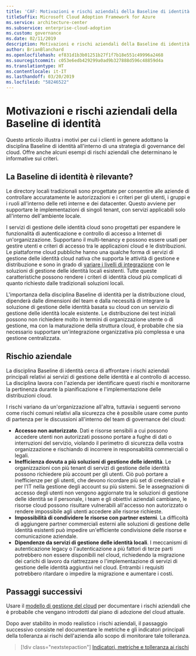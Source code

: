 ```yaml
---
title: 'CAF: Motivazioni e rischi aziendali della Baseline di identità'
titleSuffix: Microsoft Cloud Adoption Framework for Azure
ms.service: architecture-center
ms.subservice: enterprise-cloud-adoption
ms.custom: governance
ms.date: 02/11/2019
description: Motivazioni e rischi aziendali della Baseline di identità
author: BrianBlanchard
ms.openlocfilehash: ef831d1b3b01251b27f1f7b18e551c49996a2468
ms.sourcegitcommit: c053e6edb429299a0ad9b327888d596c48859d4a
ms.translationtype: HT
ms.contentlocale: it-IT
ms.lasthandoff: 03/20/2019
ms.locfileid: "58246522"
---
```

# <a name="identity-baseline-motivations-and-business-risks"></a>Motivazioni e rischi aziendali della Baseline di identità

Questo articolo illustra i motivi per cui i clienti in genere adottano la disciplina Baseline di identità all'interno di una strategia di governance del cloud. Offre anche alcuni esempi di rischi aziendali che determinano le informative sui criteri.

<!-- markdownlint-disable MD026 -->

## <a name="is-identity-baseline-relevant"></a>La Baseline di identità è rilevante?

Le directory locali tradizionali sono progettate per consentire alle aziende di controllare accuratamente le autorizzazioni e i criteri per gli utenti, i gruppi e i ruoli all'interno delle reti interne e dei datacenter. Questo avviene per supportare le implementazioni di singoli tenant, con servizi applicabili solo all'interno dell'ambiente locale.

I servizi di gestione delle identità cloud sono progettati per espandere le funzionalità di autenticazione e controllo di accesso a Internet di un'organizzazione. Supportano il multi-tenancy e possono essere usati per gestire utenti e criteri di accesso tra le applicazioni cloud e le distribuzioni. Le piattaforme cloud pubbliche hanno una qualche forma di servizi di gestione delle identità cloud nativa che supporta le attività di gestione e distribuzione e sono in grado di [variare i livelli di integrazione](../../decision-guides/identity/overview.md) con le soluzioni di gestione delle identità locali esistenti. Tutte queste caratteristiche possono rendere i criteri di identità cloud più complicati di quanto richiesto dalle tradizionali soluzioni locali.

L'importanza della disciplina Baseline di identità per la distribuzione cloud, dipenderà dalle dimensioni del team e dalla necessità di integrare la soluzione di gestione delle identità basata su cloud con un servizio di gestione delle identità locale esistente. Le distribuzione dei test iniziali possono non richiedere molto in termini di organizzazione utente o di gestione, ma con la maturazione della struttura cloud, è probabile che sia necessario supportare un'integrazione organizzativa più complessa e una gestione centralizzata.

## <a name="business-risk"></a>Rischio aziendale

La disciplina Baseline di identità cerca di affrontare i rischi aziendali principali relativi ai servizi di gestione delle identità e al controllo di accesso. La disciplina lavora con l'azienda per identificare questi rischi e monitorarne la pertinenza durante la pianificazione e l'implementazione delle distribuzioni cloud.

I rischi variano da un'organizzazione all'altra, tuttavia i seguenti servono come rischi comuni relativi alla sicurezza che è possibile usare come punto di partenza per le discussioni all'interno del team di governance del cloud:

- **Accesso non autorizzato**. Dati e risorse sensibili a cui possono accedere utenti non autorizzati possono portare a fughe di dati o interruzioni del servizio, violando il perimetro di sicurezza della vostra organizzazione e rischiando di incorrere in responsabilità commerciali o legali.
- **Inefficienza dovuta a più soluzioni di gestione delle identità**. Le organizzazioni con più tenant di servizi di gestione delle identità possono richiedere più account per gli utenti. Ciò può portare a inefficienze per gli utenti, che devono ricordare più set di credenziali e per l'IT nella gestione degli account su più sistemi. Se le assegnazioni di accesso degli utenti non vengono aggiornate tra le soluzioni di gestione delle identità se il personale, i team e gli obiettivi aziendali cambiano, le risorse cloud possono risultare vulnerabili all'accesso non autorizzato o rendere impossibile agli utenti accedere alle risorse richieste.
- **Impossibilità di condividere le risorse con partner esterni**. La difficoltà di aggiungere partner commerciali esterni alle soluzioni di gestione delle identità esistenti può impedire un'efficiente condivisione delle risorse e comunicazione aziendale.
- **Dipendenze da servizi di gestione delle identità locali**. I meccanismi di autenticazione legacy o l'autenticazione a più fattori di terze parti potrebbero non essere disponibili nel cloud, richiedendo la migrazione dei carichi di lavoro da riattrezzare o l'implementazione di servizi di gestione delle identità aggiuntivi nel cloud. Entrambi i requisiti potrebbero ritardare o impedire la migrazione e aumentare i costi.

## <a name="next-steps"></a>Passaggi successivi

Usare il [modello di gestione del cloud](./template.md) per documentare i rischi aziendali che è probabile che vengano introdotti dal piano di adozione del cloud attuale.

Dopo aver stabilito in modo realistico i rischi aziendali, il passaggio successivo consiste nel documentare le metriche e gli indicatori principali della tolleranza ai rischi dell'azienda allo scopo di monitorare tale tolleranza.

> [!div class="nextstepaction"]
> [Indicatori, metriche e tolleranza ai rischi](./metrics-tolerance.md)